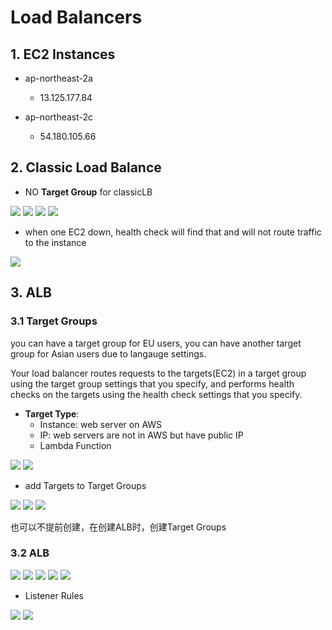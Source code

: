 # Load Balancers

## 1. EC2 Instances
- ap-northeast-2a
  - 13.125.177.84

- ap-northeast-2c
  - 54.180.105.66

## 2. Classic Load Balance
- NO **Target Group** for classicLB

![](https://i.loli.net/2019/07/10/5d257e7e7edfb39674.png)
![](https://i.loli.net/2019/07/10/5d257e8128ebc54915.png)
![](https://i.loli.net/2019/07/10/5d257e846b5f790285.png)
![](https://i.loli.net/2019/07/10/5d257e86cb5f645553.png)

- when one EC2 down, health check will find that and will not route traffic to the instance

![](https://i.loli.net/2019/07/10/5d257fc8186c435664.png)

## 3. ALB
### 3.1 Target Groups

you can have a target group for EU users, you can have another target group for Asian users due to langauge settings.

Your load balancer routes requests to the targets(EC2) in a target group using the target group settings that you specify, and performs health checks on the targets using the health check settings that you specify.

- **Target Type**: 
  - Instance: web server on AWS
  - IP: web servers are not in AWS but have public IP
  - Lambda Function
    
![](https://i.loli.net/2019/07/10/5d2581eed959d89622.png)
![](https://i.loli.net/2019/07/10/5d2581f0b763a70142.png)

- add Targets to Target Groups

![](https://i.loli.net/2019/07/10/5d2582c0ab88515244.png)
![](https://i.loli.net/2019/07/10/5d2582c2bea5468380.png)
![](https://i.loli.net/2019/07/10/5d258479d293543147.png)

也可以不提前创建，在创建ALB时，创建Target Groups

### 3.2 ALB

![](https://i.loli.net/2019/07/10/5d2584968487275806.png)
![](https://i.loli.net/2019/07/10/5d258498abe8a41340.png)
![](https://i.loli.net/2019/07/10/5d25849de1de535062.png)
![](https://i.loli.net/2019/07/10/5d2584a0601cc53171.png)
![](https://i.loli.net/2019/07/10/5d2584a3db42071614.png)

- Listener Rules

![](https://i.loli.net/2019/07/10/5d25857977fb766418.png)
![](https://i.loli.net/2019/07/10/5d25857d3ba2d95191.png)






















